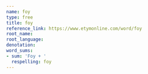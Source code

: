 ```yaml
---
name: foy
type: free
title: foy
reference_link: https://www.etymonline.com/word/foy
root_name: 
root_language: 
denotation: 
word_sums:
- sum: 'Foy + '
  respelling: foy
---
```

